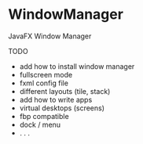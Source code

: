 # WindowManager
JavaFX Window Manager

TODO
- add how to install window manager
- fullscreen mode
- fxml config file
- different layouts (tile, stack)
- add how to write apps
- virtual desktops (screens)
- fbp compatible
- dock / menu
- . . .
